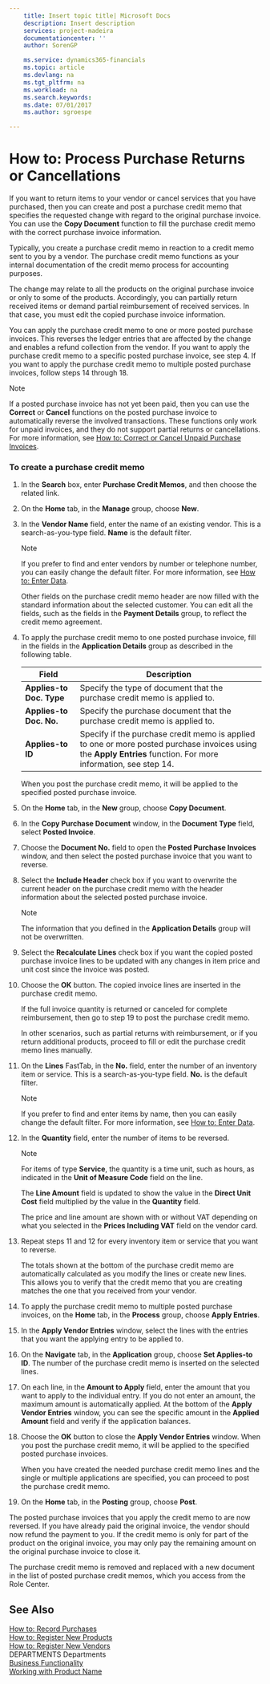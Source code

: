 ```yaml
---
    title: Insert topic title| Microsoft Docs
    description: Insert description
    services: project-madeira
    documentationcenter: ''
    author: SorenGP

    ms.service: dynamics365-financials
    ms.topic: article
    ms.devlang: na
    ms.tgt_pltfrm: na
    ms.workload: na
    ms.search.keywords:
    ms.date: 07/01/2017
    ms.author: sgroespe

---
```

# How to: Process Purchase Returns or Cancellations
If you want to return items to your vendor or cancel services that you have purchased, then you can create and post a purchase credit memo that specifies the requested change with regard to the original purchase invoice. You can use the **Copy Document** function to fill the purchase credit memo with the correct purchase invoice information.  
  
 Typically, you create a purchase credit memo in reaction to a credit memo sent to you by a vendor. The purchase credit memo functions as your internal documentation of the credit memo process for accounting purposes.  
  
 The change may relate to all the products on the original purchase invoice or only to some of the products. Accordingly, you can partially return received items or demand partial reimbursement of received services. In that case, you must edit the copied purchase invoice information.  
  
 You can apply the purchase credit memo to one or more posted purchase invoices. This reverses the ledger entries that are affected by the change and enables a refund collection from the vendor. If you want to apply the purchase credit memo to a specific posted purchase invoice, see step 4. If you want to apply the purchase credit memo to multiple posted purchase invoices, follow steps 14 through 18.  
  
> [!NOTE]  
>  If a posted purchase invoice has not yet been paid, then you can use the **Correct** or **Cancel** functions on the posted purchase invoice to automatically reverse the involved transactions. These functions only work for unpaid invoices, and they do not support partial returns or cancellations. For more information, see [How to: Correct or Cancel Unpaid Purchase Invoices](../how-to-correct-or-cancel-unpaid-purchase-invoices.md).  
  
### To create a purchase credit memo  
  
1.  In the **Search** box, enter  **Purchase Credit Memos**, and then choose the related link.  
  
2.  On the **Home** tab, in the **Manage** group, choose **New**.  
  
3.  In the **Vendor Name** field, enter the name of an existing vendor. This is a search-as-you-type field. **Name** is the default filter.  
  
    > [!NOTE]  
    >  If you prefer to find and enter vendors by number or telephone number, you can easily change the default filter. For more information, see [How to: Enter Data](../how-to-enter-data.md).  
  
     Other fields on the purchase credit memo header are now filled with the standard information about the selected customer. You can edit all the fields, such as the fields in the **Payment Details** group, to reflect the credit memo agreement.  
  
4.  To apply the purchase credit memo to one posted purchase invoice, fill in the fields in the **Application Details** group as described in the following table.  
  
    |Field|Description|  
    |---------------------------------|---------------------------------------|  
    |**Applies-to Doc. Type**|Specify the type of document that the purchase credit memo is applied to.|  
    |**Applies-to Doc. No.**|Specify the purchase document that the purchase credit memo is applied to.|  
    |**Applies-to ID**|Specify if the purchase credit memo is applied to one or more posted purchase invoices using the **Apply Entries** function. For more information, see step 14.|  
  
     When you post the purchase credit memo, it will be applied to the specified posted purchase invoice.  
  
5.  On the **Home** tab, in the **New** group, choose **Copy Document**.  
  
6.  In the **Copy Purchase Document** window, in the **Document Type** field, select **Posted Invoice**.  
  
7.  Choose the **Document No.** field to open the **Posted Purchase Invoices** window, and then select the posted purchase invoice that you want to reverse.  
  
8.  Select the **Include Header** check box if you want to overwrite the current header on the purchase credit memo with the header information about the selected posted purchase invoice.  
  
    > [!NOTE]  
    >  The information that you defined in the **Application Details** group will not be overwritten.  
  
9. Select the **Recalculate Lines** check box if you want the copied posted purchase invoice lines to be updated with any changes in item price and unit cost since the invoice was posted.  
  
10. Choose the **OK** button. The copied invoice lines are inserted in the purchase credit memo.  
  
     If the full invoice quantity is returned or canceled for complete reimbursement, then go to step 19 to post the purchase credit memo.  
  
     In other scenarios, such as partial returns with reimbursement, or if you return additional products, proceed to fill or edit the purchase credit memo lines manually.  
  
11. On the **Lines** FastTab, in the **No.** field, enter the number of an inventory item or service. This is a search-as-you-type field. **No.** is the default filter.  
  
    > [!NOTE]  
    >  If you prefer to find and enter items by name, then you can easily change the default filter. For more information, see [How to: Enter Data](../how-to-enter-data.md).  
  
12. In the **Quantity** field, enter the number of items to be reversed.  
  
    > [!NOTE]  
    >  For items of type **Service**, the quantity is a time unit, such as hours, as indicated in the **Unit of Measure Code** field on the line.  
  
     The **Line Amount** field is updated to show the value in the **Direct Unit Cost** field multiplied by the value in the **Quantity** field.  
  
     The price and line amount are shown with or without VAT depending on what you selected in the **Prices Including VAT** field on the vendor card.  
  
13. Repeat steps 11 and 12 for every inventory item or service that you want to reverse.  
  
     The totals shown at the bottom of the purchase credit memo are automatically calculated as you modify the lines or create new lines. This allows you to verify that the credit memo that you are creating matches the one that you received from your vendor.  
  
14. To apply the purchase credit memo to multiple posted purchase invoices, on the **Home** tab, in the **Process** group, choose **Apply Entries**.  
  
15. In the **Apply Vendor Entries** window, select the lines with the entries that you want the applying entry to be applied to.  
  
16. On the **Navigate** tab, in the **Application** group, choose **Set Applies-to ID**. The number of the purchase credit memo is inserted on the selected lines.  
  
17. On each line, in the **Amount to Apply** field, enter the amount that you want to apply to the individual entry. If you do not enter an amount, the maximum amount is automatically applied. At the bottom of the **Apply Vendor Entries** window, you can see the specific amount in the **Applied Amount** field and verify if the application balances.  
  
18. Choose the **OK** button to close the **Apply Vendor Entries** window. When you post the purchase credit memo, it will be applied to the specified posted purchase invoices.  
  
     When you have created the needed purchase credit memo lines and the single or multiple applications are specified, you can proceed to post the purchase credit memo.  
  
19. On the **Home** tab, in the **Posting** group, choose **Post**.  
  
 The posted purchase invoices that you apply the credit memo to are now reversed. If you have already paid the original invoice, the vendor should now refund the payment to you. If the credit memo is only for part of the product on the original invoice, you may only pay the remaining amount on the original purchase invoice to close it.  
  
 The purchase credit memo is removed and replaced with a new document in the list of posted purchase credit memos, which you access from the Role Center.  
  
## See Also  
 [How to: Record Purchases](../how-to-record-purchases.md)   
 [How to: Register New Products](../how-to-register-new-products.md)   
 [How to: Register New Vendors](../how-to-register-new-vendors.md)   
 DEPARTMENTS Departments   
 [Business Functionality](../Business%20Functionality.md)   
 [Working with Product Name](../working-with-$-p_1-product-name-$-.md)